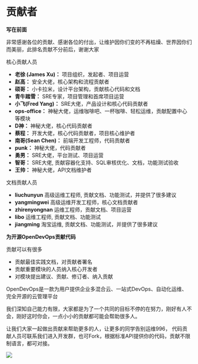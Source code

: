
# 贡献者

**写在前面**  

非常感谢各位的贡献、感谢各位的付出，让维护因你们变的不再枯燥、世界因你们而美丽，此排名贡献不分前后，谢谢大家


核心贡献人员

- **老徐 (James Xu)：** 项目组织，发起者、项目运营
- **赵高：** 安全大佬，核心架构和流程贡献者
- **硕哥：** 小卡拉米，设计平台架构，贡献核心代码和文档
- **青牛踏雪：** SRE专家，项目管理和首席项目运营
- **小飞(Fred Yang)：** SRE大佬，产品设计和核心代码贡献者
- **ops-office：** 神秘大佬，运维咖啡吧、一杯咖啡、轻松运维，贡献配置中心等模块
- **D神：** 神秘大佬，核心代码贡献者
- **蔡程：** 开发大佬，核心代码贡献者，项目核心维护者
- **南哥(Sean Chen)：** 前端开发工程师，代码贡献者
- **punk：** 神秘大佬，代码贡献者
- **勇男：** SRE大佬，平台测试、项目运营
- **智哥：** SRE大佬, 贡献容器化支持、SQL审核优化、文档，功能测试验收
- **王帅：** 神秘大佬，API文档维护者

文档贡献人员

- **liuchunyun** 高级运维工程师, 贡献文档、功能测试，并提供了很多建议
- **yangmingwei** 高级运维开发工程师，核心文档贡献者
- **zhirenyongnan**  运维工程师，贡献文档、项目运营
- **libo** 运维工程师, 贡献文档、功能测试
- **jiangming** 淘宝运维, 贡献文档、功能测试，并提供了很多建议

**为开源OpenDevOps贡献代码**  

贡献可以有很多

- 贡献最佳实践文档，对贡献者署名
- 贡献重要模块的人员纳入核心开发者
- 对模块提出建议、贡献、修订者、纳入贡献

OpenDevOps是一款为用户提供企业多混合云、一站式DevOps、自动化运维、完全开源的云管理平台  


我们深知自己能力有限，大家都是为了一个共同的目标不停的在努力，刚好有人不会，刚好这时你会，一点小小的贡献都可能会帮助很多人。

让我们大家一起做出贡献来帮助更多的人，让更多的同学告别运维996， 代码贡献人员可联系我们进入开发群，也可Fork，根据标准API提供你的代码，贡献不限制语言，都可对接。

![](/contribute.png)
